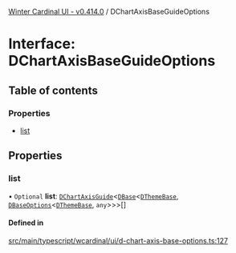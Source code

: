 [Winter Cardinal UI - v0.414.0](../index.md) / DChartAxisBaseGuideOptions

# Interface: DChartAxisBaseGuideOptions

## Table of contents

### Properties

- [list](DChartAxisBaseGuideOptions.md#list)

## Properties

### list

• `Optional` **list**: [`DChartAxisGuide`](DChartAxisGuide.md)\<[`DBase`](../classes/DBase.md)\<[`DThemeBase`](DThemeBase.md), [`DBaseOptions`](DBaseOptions.md)\<[`DThemeBase`](DThemeBase.md), `any`\>\>\>[]

#### Defined in

[src/main/typescript/wcardinal/ui/d-chart-axis-base-options.ts:127](https://github.com/winter-cardinal/winter-cardinal-ui/blob/v0.414.0/src/main/typescript/wcardinal/ui/d-chart-axis-base-options.ts#L127)
